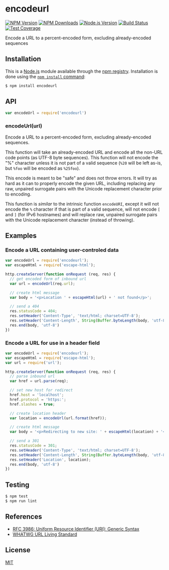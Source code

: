 # encodeurl

[![NPM Version][npm-image]][npm-url]
[![NPM Downloads][downloads-image]][downloads-url]
[![Node.js Version][node-version-image]][node-version-url]
[![Build Status][travis-image]][travis-url]
[![Test Coverage][coveralls-image]][coveralls-url]

Encode a URL to a percent-encoded form, excluding already-encoded sequences

## Installation

This is a [Node.js](https://nodejs.org/en/) module available through the
[npm registry](https://www.npmjs.com/). Installation is done using the
[`npm install` command](https://docs.npmjs.com/getting-started/installing-npm-packages-locally):

```sh
$ npm install encodeurl
```

## API

```js
var encodeUrl = require('encodeurl')
```

### encodeUrl(url)

Encode a URL to a percent-encoded form, excluding already-encoded sequences.

This function will take an already-encoded URL and encode all the non-URL
code points (as UTF-8 byte sequences). This function will not encode the
"%" character unless it is not part of a valid sequence (`%20` will be
left as-is, but `%foo` will be encoded as `%25foo`).

This encode is meant to be "safe" and does not throw errors. It will try as
hard as it can to properly encode the given URL, including replacing any raw,
unpaired surrogate pairs with the Unicode replacement character prior to
encoding.

This function is _similar_ to the intrinsic function `encodeURI`, except it
will not encode the `%` character if that is part of a valid sequence, will
not encode `[` and `]` (for IPv6 hostnames) and will replace raw, unpaired
surrogate pairs with the Unicode replacement character (instead of throwing).

## Examples

### Encode a URL containing user-controled data

```js
var encodeUrl = require('encodeurl');
var escapeHtml = require('escape-html');

http.createServer(function onRequest (req, res) {
  // get encoded form of inbound url
  var url = encodeUrl(req.url);

  // create html message
  var body = '<p>Location ' + escapeHtml(url) + ' not found</p>';

  // send a 404
  res.statusCode = 404;
  res.setHeader('Content-Type', 'text/html; charset=UTF-8');
  res.setHeader('Content-Length', String(Buffer.byteLength(body, 'utf-8')));
  res.end(body, 'utf-8')
})
```

### Encode a URL for use in a header field

```js
var encodeUrl = require('encodeurl');
var escapeHtml = require('escape-html');
var url = require('url');

http.createServer(function onRequest (req, res) {
  // parse inbound url
  var href = url.parse(req);

  // set new host for redirect
  href.host = 'localhost';
  href.protocol = 'https:';
  href.slashes = true;

  // create location header
  var location = encodeUrl(url.format(href));

  // create html message
  var body = '<p>Redirecting to new site: ' + escapeHtml(location) + '</p>';

  // send a 301
  res.statusCode = 301;
  res.setHeader('Content-Type', 'text/html; charset=UTF-8');
  res.setHeader('Content-Length', String(Buffer.byteLength(body, 'utf-8')));
  res.setHeader('Location', location);
  res.end(body, 'utf-8')
})
```

## Testing

```sh
$ npm test
$ npm run lint
```

## References

- [RFC 3986: Uniform Resource Identifier (URI): Generic Syntax][rfc-3986]
- [WHATWG URL Living Standard][whatwg-url]

[rfc-3986]: https://tools.ietf.org/html/rfc3986
[whatwg-url]: https://url.spec.whatwg.org/

## License

[MIT](LICENSE)

[npm-image]: https://img.shields.io/npm/v/encodeurl.svg
[npm-url]: https://npmjs.org/package/encodeurl
[node-version-image]: https://img.shields.io/node/v/encodeurl.svg
[node-version-url]: https://nodejs.org/en/download
[travis-image]: https://img.shields.io/travis/pillarjs/encodeurl.svg
[travis-url]: https://travis-ci.org/pillarjs/encodeurl
[coveralls-image]: https://img.shields.io/coveralls/pillarjs/encodeurl.svg
[coveralls-url]: https://coveralls.io/r/pillarjs/encodeurl?branch=master
[downloads-image]: https://img.shields.io/npm/dm/encodeurl.svg
[downloads-url]: https://npmjs.org/package/encodeurl
